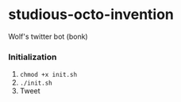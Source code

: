# studious-octo-invention
Wolf's twitter bot (bonk)

### Initialization
1. `chmod +x init.sh`
2. `./init.sh`
3. Tweet
